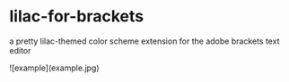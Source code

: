 lilac-for-brackets
==================

<p>a pretty lilac-themed color scheme extension for the adobe brackets text editor</p>
![example](example.jpg)